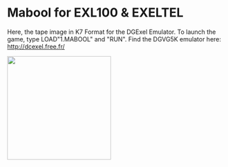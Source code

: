 # Mabool for EXL100 & EXELTEL
Here, the tape image in K7 Format for the DGExel Emulator. To launch the game, type LOAD"1.MABOOL" and "RUN".
Find the DGVG5K emulator here: http://dcexel.free.fr/

<img src="https://user-images.githubusercontent.com/80824268/210171625-0fc704e9-0eee-4dc4-92a9-6a9322be9298.png" style="width:25vw">
